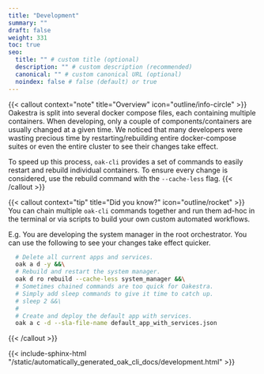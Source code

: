 ```yaml
---
title: "Development"
summary: ""
draft: false
weight: 331
toc: true
seo:
  title: "" # custom title (optional)
  description: "" # custom description (recommended)
  canonical: "" # custom canonical URL (optional)
  noindex: false # false (default) or true
---
```


{{< callout context="note" title="Overview" icon="outline/info-circle" >}}
  Oakestra is split into several docker compose files, each containing multiple containers.
  When developing, only a couple of components/containers are usually changed at a given time.
  We noticed that many developers were wasting precious time by restarting/rebuilding entire docker-compose suites or even the entire cluster to see their changes take effect.

  To speed up this process, `oak-cli` provides a set of commands to easily restart and rebuild individual containers.
  To ensure every change is considered, use the rebuild command with the `--cache-less` flag.
{{< /callout >}}

{{< callout context="tip" title="Did you know?" icon="outline/rocket" >}}
  You can chain multiple `oak-cli` commands together and run them ad-hoc in the terminal or via scripts to build your own custom automated workflows.

  E.g.
  You are developing the system manager in the root orchestrator. You can use the following to see your changes take effect quicker.

  ```bash
    # Delete all current apps and services.
    oak a d -y &&\
    # Rebuild and restart the system manager.
    oak d ro rebuild --cache-less system_manager &&\
    # Sometimes chained commands are too quick for Oakestra.
    # Simply add sleep commands to give it time to catch up.
    # sleep 2 &&\
    #
    # Create and deploy the default app with services.
    oak a c -d --sla-file-name default_app_with_services.json
  ```
{{< /callout >}}

{{< include-sphinx-html "/static/automatically_generated_oak_cli_docs/development.html" >}}

